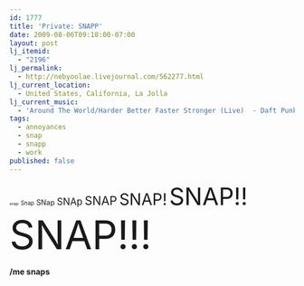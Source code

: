 ```yaml
---
id: 1777
title: 'Private: SNAPP'
date: 2009-08-06T09:18:00-07:00
layout: post
lj_itemid:
  - "2196"
lj_permalink:
  - http://nebyoolae.livejournal.com/562277.html
lj_current_location:
  - United States, California, La Jolla
lj_current_music:
  - 'Around The World/Harder Better Faster Stronger (Live)  - Daft Punk'
tags:
  - annoyances
  - snap
  - snapp
  - work
published: false
---
```

<span style="font-size: 0.5em">snap</span>
<span style="font-size: 0.7em">Snap</span>
<span style="font-size: 0.9em">SNap</span>
<span style="font-size: 1.2em">SNAp</span>
<span style="font-size: 1.5em">SNAP</span>
<span style="font-size: 2.0em">SNAP!</span>
<span style="font-size: 3.0em">SNAP!!</span>
<span style="font-size: 5.0em">SNAP!!!</span>

**/me snaps**

<!--more-->
